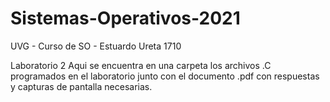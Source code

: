 # Sistemas-Operativos-2021
UVG - Curso de SO - Estuardo Ureta 1710 

Laboratorio 2
Aqui se encuentra en una carpeta los archivos .C programados en el laboratorio junto con el documento .pdf con respuestas y capturas de pantalla necesarias.
